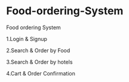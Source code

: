 # Food-ordering-System
Food ordering System

1.Login & Signup

2.Search & Order by Food

3.Search & Order by hotels

4.Cart & Order Confirmation



